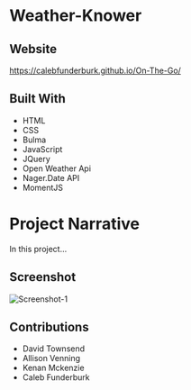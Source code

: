 # Weather-Knower

## Website

https://calebfunderburk.github.io/On-The-Go/

## Built With

- HTML
- CSS
- Bulma
- JavaScript
- JQuery
- Open Weather Api
- Nager.Date API
- MomentJS

# Project Narrative

In this project...

## Screenshot
![Screenshot-1](/.assets/images/screenshot1.png)

## Contributions

- David Townsend
- Allison Venning
- Kenan Mckenzie
- Caleb Funderburk